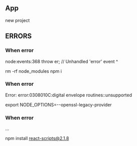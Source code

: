 ## App
new project
## ERRORS

### When error
node:events:368
      throw er; // Unhandled 'error' event
      ^

rm -rf node_modules
npm i

### When error
Error: error:0308010C:digital envelope routines::unsupported

export NODE_OPTIONS=--openssl-legacy-provider

### When error
...

npm install react-scripts@2.1.8




